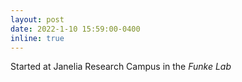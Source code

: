 ```yaml
---
layout: post
date: 2022-1-10 15:59:00-0400
inline: true  
---
```

Started at Janelia Research Campus in the *Funke Lab*


